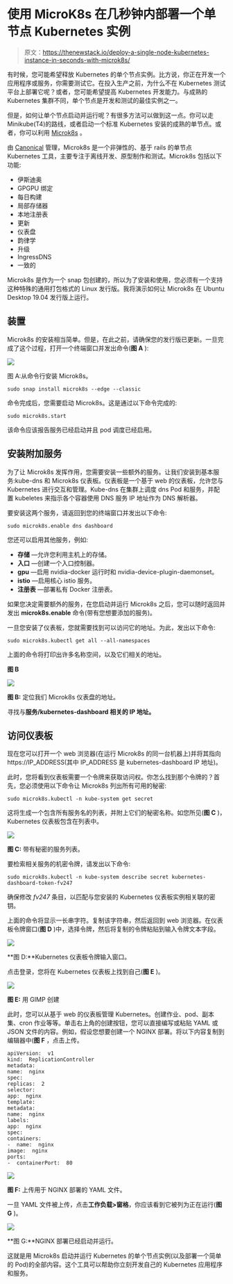 # 使用 MicroK8s 在几秒钟内部署一个单节点 Kubernetes 实例

> 原文：<https://thenewstack.io/deploy-a-single-node-kubernetes-instance-in-seconds-with-microk8s/>

有时候，您可能希望释放 Kubernetes 的单个节点实例。比方说，你正在开发一个应用程序或服务，你需要测试它。在投入生产之前，为什么不在 Kubernetes 测试平台上部署它呢？或者，您可能希望提高 Kubernetes 开发能力。与成熟的 Kubernetes 集群不同，单个节点是开发和测试的最佳实例之一。

但是，如何让单个节点启动并运行呢？有很多方法可以做到这一点。你可以走 Minikube(T4)的路线，或者启动一个标准 Kubernetes 安装的成熟的单节点。或者，你可以利用 [Microk8s](https://microk8s.io/) 。

由 [Canonical](https://ubuntu.com/kubernetes?_ga=2.233961309.29314139.1566920330-940857952.1566920330) 管理，Microk8s 是一个非弹性的、基于 rails 的单节点 Kubernetes 工具，主要专注于离线开发、原型制作和测试。Microk8s 包括以下功能:

*   伊斯迪奥
*   GPGPU 绑定
*   每日构建
*   局部存储器
*   本地注册表
*   更新
*   仪表盘
*   韵律学
*   升级
*   IngressDNS
*   一致的

Microk8s 是作为一个 snap 包创建的，所以为了安装和使用，您必须有一个支持这种特殊的通用打包格式的 Linux 发行版。我将演示如何让 Microk8s 在 Ubuntu Desktop 19.04 发行版上运行。

## 装置

Microk8s 的安装相当简单。但是，在此之前，请确保您的发行版已更新。一旦完成了这个过程，打开一个终端窗口并发出命令(**图 A** ):

![](img/0ee64b77b7f6fb46be63ddb388cbaaee.png)

图 A:从命令行安装 Microk8s。

`sudo snap install microk8s --edge --classic`

命令完成后，您需要启动 Microk8s。这是通过以下命令完成的:

`sudo microk8s.start`

该命令应该报告服务已经启动并且 pod 调度已经启用。

## 安装附加服务

为了让 Microk8s 发挥作用，您需要安装一些额外的服务。让我们安装到基本服务:kube-dns 和 Microk8s 仪表板。仪表板是一个基于 web 的仪表板，允许您与 Kubernetes 进行交互和管理。Kube-dns 在集群上调度 dns Pod 和服务，并配置 kubeletes 来指示各个容器使用 DNS 服务 IP 地址作为 DNS 解析器。

要安装这两个服务，请返回到您的终端窗口并发出以下命令:

`sudo microk8s.enable dns dashboard`

您还可以启用其他服务，例如:

*   **存储** —允许您利用主机上的存储。
*   **入口** —创建一个入口控制器。
*   **gpu** —启用 nvidia-docker 运行时和 nvidia-device-plugin-daemonset。
*   **istio** —启用核心 istio 服务。
*   **注册表** —部署私有 Docker 注册表。

如果您决定需要额外的服务，在您启动并运行 Microk8s 之后，您可以随时返回并发出 **microk8s.enable** 命令(带有您想要添加的服务)。

一旦您安装了仪表板，您就需要找到可以访问它的地址。为此，发出以下命令:

`sudo microk8s.kubectl get all --all-namespaces`

上面的命令将打印出许多名称空间，以及它们相关的地址。

**图 B**

![](img/4ca908eb54fef00d99c7e771e7dce9a2.png)

**图 B:** 定位我们 Microk8s 仪表盘的地址。

寻找与**服务/kubernetes-dashboard 相关的 IP 地址。**

## 访问仪表板

现在您可以打开一个 web 浏览器(在运行 Microk8s 的同一台机器上)并将其指向 https://IP_ADDRESS(其中 IP_ADDRESS 是 kubernetes-dashboard IP 地址)。

此时，您将看到仪表板需要一个令牌来获取访问权。你怎么找到那个令牌的？首先，您必须使用以下命令让 Microk8s 列出所有可用的秘密:

`sudo microk8s.kubectl -n kube-system get secret`

这将生成一个包含所有服务名的列表，并附上它们的秘密名称。如您所见(**图 C** )，Kubernetes 仪表板包含在列表中。

![](img/e4851f327d3b23e5af530e207c9a35eb.png)

**图 C:** 带有秘密的服务列表。

要检索相关服务的机密令牌，请发出以下命令:

`sudo microk8s.kubectl -n kube-system describe secret kubernetes-dashboard-token-fv247`

确保修改 *fv247* 条目，以匹配与您安装的 Kubernetes 仪表板实例相关联的密钥。

上面的命令将显示一长串字符。复制该字符串，然后返回到 web 浏览器。在仪表板令牌窗口(**图 D** )中，选择令牌，然后将复制的令牌粘贴到输入令牌文本字段。

![](img/61fc91b01a20022ff29b99cf17851ec1.png)

**图 D:**Kubernetes 仪表板令牌输入窗口。

点击登录，您将在 Kubernetes 仪表板上找到自己(**图 E** )。

![](img/90103fb398974e0be5a78ae83e9ad1f5.png)

**图 E:** 用 GIMP 创建

此时，您可以从基于 web 的仪表板管理 Kubernetes。创建作业、pod、副本集、cron 作业等等。单击右上角的创建按钮，您可以直接编写或粘贴 YAML 或 JSON 文件的内容。例如，假设您想要创建一个 NGINX 部署。将以下内容复制到编辑器中(**图 F** ，点击上传。

```
apiVersion:  v1
kind:  ReplicationController
metadata:
name:  nginx
spec:
replicas:  2
selector:
app:  nginx
template:
metadata:
name:  nginx
labels:
app:  nginx
spec:
containers:
-  name:  nginx
image:  nginx
ports:
-  containerPort:  80

```

![](img/23d4d7d1c454b3b7a6e19f175ef0649d.png)

**图 F:** 上传用于 NGINX 部署的 YAML 文件。

一旦 YAML 文件被上传，点击**工作负载>窗格**，你应该看到它被列为正在运行(**图 G** )。

![](img/cfd4dce6048a12408736a07dd5f49018.png)

**图 G:**NGINX 部署已经启动并运行。

这就是用 Microk8s 启动并运行 Kubernetes 的单个节点实例(以及部署一个简单的 Pod)的全部内容。这个工具可以帮助你立刻开发自己的 Kubernetes 应用程序和服务。

<svg xmlns:xlink="http://www.w3.org/1999/xlink" viewBox="0 0 68 31" version="1.1"><title>Group</title> <desc>Created with Sketch.</desc></svg>